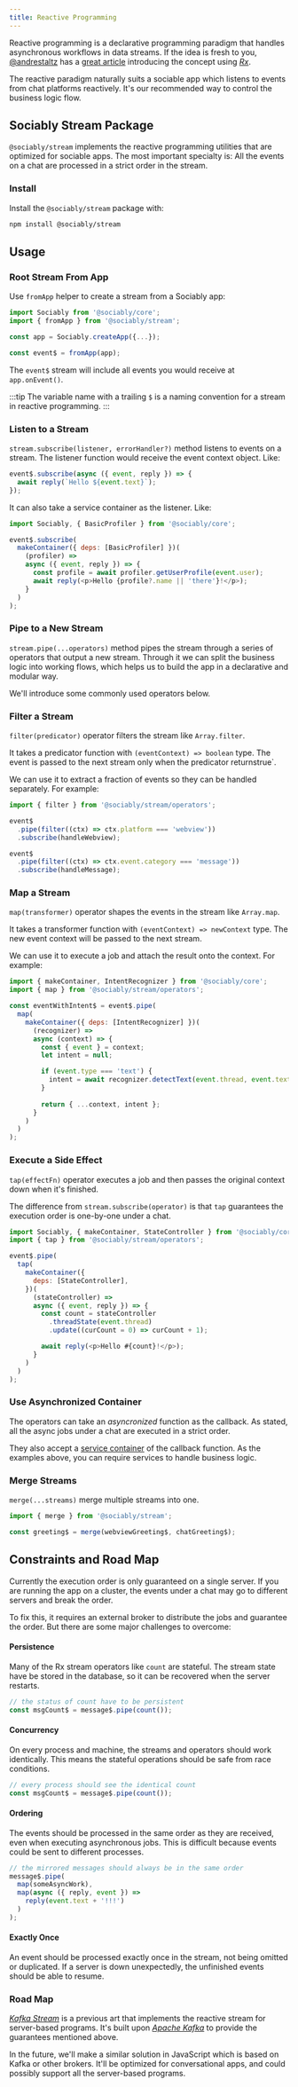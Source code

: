 ```yaml
---
title: Reactive Programming
---
```


Reactive programming is a declarative programming paradigm that handles asynchronous workflows in data streams.
If the idea is fresh to you, [@andrestaltz](https://twitter.com/andrestaltz)
has a [great article](https://gist.github.com/staltz/868e7e9bc2a7b8c1f754) introducing the concept using [_Rx_](https://reactivex.io/).

The reactive paradigm naturally suits a sociable app which listens to events from chat platforms reactively.
It's our recommended way to control the business logic flow.

## Sociably Stream Package

`@sociably/stream` implements the reactive programming utilities that are optimized for sociable apps.
The most important specialty is: All the events on a chat are processed in a strict order in the stream.

### Install

Install the `@sociably/stream` package with:

```bash
npm install @sociably/stream
```

## Usage

### Root Stream From App

Use `fromApp` helper to create a stream from a Sociably app:

```js
import Sociably from '@sociably/core';
import { fromApp } from '@sociably/stream';

const app = Sociably.createApp({...});

const event$ = fromApp(app);
```

The `event$` stream will include all events you would receive at `app.onEvent()`.

:::tip
The variable name with a trailing `$` is a naming convention for a stream in reactive programming.
:::

### Listen to a Stream

`stream.subscribe(listener, errorHandler?)` method listens to events on a stream.
The listener function would receive the event context object.
Like:

```js
event$.subscribe(async ({ event, reply }) => {
  await reply(`Hello ${event.text}`);
});
```

It can also take a service container as the listener.
Like:

```js
import Sociably, { BasicProfiler } from '@sociably/core';

event$.subscribe(
  makeContainer({ deps: [BasicProfiler] })(
    (profiler) =>
    async ({ event, reply }) => {
      const profile = await profiler.getUserProfile(event.user);
      await reply(<p>Hello {profile?.name || 'there'}!</p>);
    }
  )
);
```

### Pipe to a New Stream

`stream.pipe(...operators)` method pipes the stream through a series of operators that output a new stream.
Through it we can split the business logic into working flows,
which helps us to build the app in a declarative and modular way.

We'll introduce some commonly used operators below.

### Filter a Stream

`filter(predicator)` operator filters the stream like `Array.filter`.

It takes a predicator function with `(eventContext) => boolean` type.
The event is passed to the next stream only when the predicator returnstrue`.

We can use it to extract a fraction of events so they can be handled separately.
For example:

```js
import { filter } from '@sociably/stream/operators';

event$
  .pipe(filter((ctx) => ctx.platform === 'webview'))
  .subscribe(handleWebview);

event$
  .pipe(filter((ctx) => ctx.event.category === 'message'))
  .subscribe(handleMessage);
```

### Map a Stream

`map(transformer)` operator shapes the events in the stream like `Array.map`.

It takes a transformer function with `(eventContext) => newContext` type.
The new event context will be passed to the next stream.

We can use it to execute a job and attach the result onto the context. 
For example:

```js
import { makeContainer, IntentRecognizer } from '@sociably/core';
import { map } from '@sociably/stream/operators';

const eventWithIntent$ = event$.pipe(
  map(
    makeContainer({ deps: [IntentRecognizer] })(
      (recognizer) =>
      async (context) => {
        const { event } = context;
        let intent = null;

        if (event.type === 'text') {
          intent = await recognizer.detectText(event.thread, event.text);
        }
        
        return { ...context, intent };
      }
    )
  )
);
```

### Execute a Side Effect

`tap(effectFn)` operator executes a job and then passes the original context down when it's finished.
 
The difference from `stream.subscribe(operator)` is that `tap` guarantees the execution order is one-by-one under a chat.

```js
import Sociably, { makeContainer, StateController } from '@sociably/core';
import { tap } from '@sociably/stream/operators';

event$.pipe(
  tap(
    makeContainer({
      deps: [StateController],
    })(
      (stateController) =>
      async ({ event, reply }) => {
        const count = stateController
          .threadState(event.thread)
          .update((curCount = 0) => curCount + 1);

        await reply(<p>Hello #{count}!</p>);
      }
    )
  )
);
```

### Use Asynchronized Container

The operators can take an _asyncronized_ function as the callback.
As stated, all the async jobs under a chat are executed in a strict order.

They also accept a [service container](dependency-injection.md#service-container)
of the callback function.
As the examples above, you can require services to handle business logic.

### Merge Streams

`merge(...streams)` merge multiple streams into one.

```js
import { merge } from '@sociably/stream';

const greeting$ = merge(webviewGreeting$, chatGreeting$);
```

## Constraints and Road Map

Currently the execution order is only guaranteed on a single server.
If you are running the app on a cluster,
the events under a chat may go to different servers and break the order.

To fix this, it requires an external broker to distribute the jobs and guarantee the order.
But there are some major challenges to overcome: 

#### Persistence

Many of the Rx stream operators like `count` are stateful. 
The stream state have be stored in the database,
so it can be recovered when the server restarts.

```js
// the status of count have to be persistent
const msgCount$ = message$.pipe(count());
```

#### Concurrency

On every process and machine,
the streams and operators should work identically.
This means the stateful operations should be safe from race conditions. 

```js
// every process should see the identical count
const msgCount$ = message$.pipe(count());
```

#### Ordering

The events should be processed in the same order as they are received,
even when executing asynchronous jobs.
This is difficult because events could be sent to different processes.

```js
// the mirrored messages should always be in the same order
message$.pipe(
  map(someAsyncWork),
  map(async ({ reply, event }) =>
    reply(event.text + '!!!')
  )
);
```

#### Exactly Once

An event should be processed exactly once in the stream,
not being omitted or duplicated.
If a server is down unexpectedly,
the unfinished events should be able to resume.

### Road Map

[_Kafka Stream_](https://kafka.apache.org/documentation/streams/) is a previous art that implements the reactive stream for server-based programs.
It's built upon [_Apache Kafka_](https://kafka.apache.org/) to provide the guarantees mentioned above.

In the future, we'll make a similar solution in JavaScript which is based on Kafka or other brokers.
It'll be optimized for conversational apps, and could possibly support all the server-based programs.
